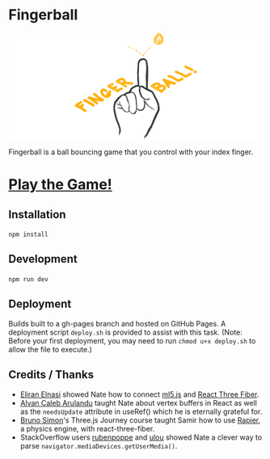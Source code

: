 # Fingerball
![fingerball logo](/src/fingerball-logo-wide.png)

Fingerball is a ball bouncing game that you control with your index finger.

# [Play the Game!](https://laffan.github.io/fingerball/)

## Installation
`npm install`

## Development
`npm run dev`

## Deployment
Builds built to a gh-pages branch and hosted on GitHub Pages. A deployment script `deploy.sh` is provided to assist with this task. (Note: Before your first deployment, you may need to run `chmod u+x deploy.sh` to allow the file to execute.)

## Credits / Thanks
- [Eliran Elnasi](https://eliraneln.medium.com/real-time-object-detection-using-ml5-js-and-react-c47612c60852) showed Nate how to connect [ml5.js](https://ml5js.org/) and [React Three Fiber](https://docs.pmnd.rs/).
- [Alvan Caleb Arulandu](https://www.youtube.com/watch?v=2kTQZVzkXgI&ab_channel=AlvanCalebArulandu) taught Nate about vertex buffers in React as well as the `needsUpdate` attribute in useRef() which he is eternally grateful for.
- [Bruno Simon](https://threejs-journey.com/)'s Three.js Journey course taught Samir how to use [Rapier](https://rapier.rs/), a physics engine, with react-three-fiber.
- StackOverflow users [rubenpoppe](https://stackoverflow.com/a/67694981) and [ulou](https://stackoverflow.com/a/67744487) showed Nate a clever way to parse `navigator.mediaDevices.getUserMedia()`.